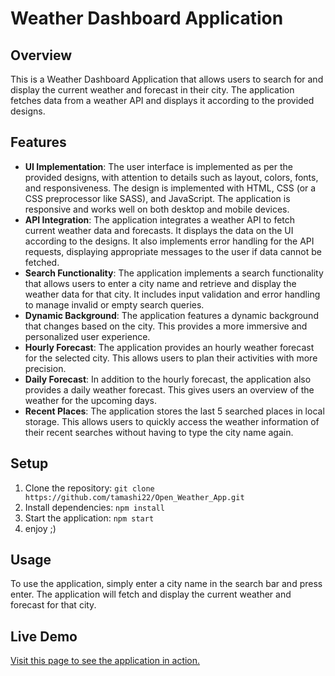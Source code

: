 # Weather Dashboard Application

## Overview

This is a Weather Dashboard Application that allows users to search for and display the current weather and forecast in their city. The application fetches data from a weather API and displays it according to the provided designs.

## Features

- **UI Implementation**: The user interface is implemented as per the provided designs, with attention to details such as layout, colors, fonts, and responsiveness. The design is implemented with HTML, CSS (or a CSS preprocessor like SASS), and JavaScript. The application is responsive and works well on both desktop and mobile devices.
- **API Integration**: The application integrates a weather API to fetch current weather data and forecasts. It displays the data on the UI according to the designs. It also implements error handling for the API requests, displaying appropriate messages to the user if data cannot be fetched.
- **Search Functionality**: The application implements a search functionality that allows users to enter a city name and retrieve and display the weather data for that city. It includes input validation and error handling to manage invalid or empty search queries.
- **Dynamic Background**: The application features a dynamic background that changes based on the city. This provides a more immersive and personalized user experience.
- **Hourly Forecast**: The application provides an hourly weather forecast for the selected city. This allows users to plan their activities with more precision.
- **Daily Forecast**: In addition to the hourly forecast, the application also provides a daily weather forecast. This gives users an overview of the weather for the upcoming days.
- **Recent Places**: The application stores the last 5 searched places in local storage. This allows users to quickly access the weather information of their recent searches without having to type the city name again.

## Setup

1. Clone the repository: `git clone https://github.com/tamashi22/Open_Weather_App.git`
2. Install dependencies: `npm install`
3. Start the application: `npm start`
4. enjoy ;)

## Usage

To use the application, simply enter a city name in the search bar and press enter. The application will fetch and display the current weather and forecast for that city.

## Live Demo

<a href="https://vercel.com/tamashi22/open-weather-app" target="_blank">Visit this page to see the application in action.</a>

